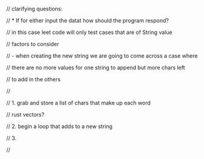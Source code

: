 

// clarifying questions:

// * If for either input the datat how should the program respond?

// in this case leet code will only test cases that are of String value

  

// factors to consider

// - when creating the new string we are going to come across a case where

// there are no more values for one string to append but more chars left

// to add in the others

//

// 1. grab and store a list of chars that make up each word

// rust vectors?

// 2. begin a loop that adds to a new string

// 3.

//